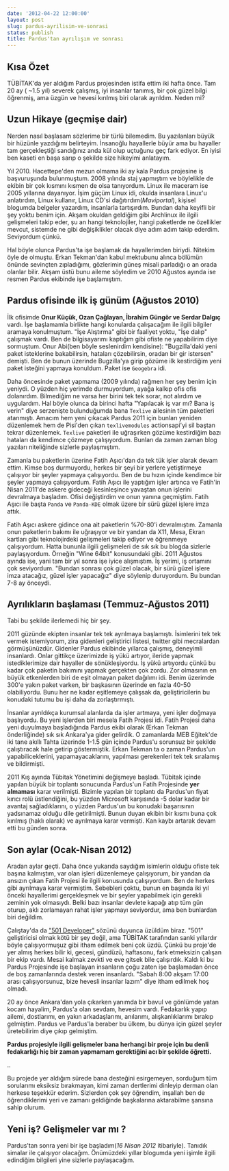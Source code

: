 ```yaml
---
date: '2012-04-22 12:00:00'
layout: post
slug: pardus-ayrilisim-ve-sonrasi
status: publish
title: Pardus'tan ayrılışım ve sonrası
---
```



Kısa Özet
---------
TÜBİTAK'da yer aldığım Pardus projesinden istifa ettim iki hafta önce. Tam 20 ay ( ~1.5 yıl) severek çalışmış, iyi insanlar tanımış, bir çok güzel bilgi öğrenmiş, ama üzgün ve hevesi kırılmış biri olarak ayrıldım. Neden mi?


Uzun Hikaye (geçmişe dair)
--------------------------
Nerden nasıl başlasam sözlerime bir türlü bilemedim. Bu yazılanları büyük bir hüzünle yazdığımı belirteyim. İnsanoğlu hayallerle büyür ama bu hayaller tam gerçekleştiği sandığınız anda kül olup uçtuğunu geç fark ediyor.  En iyisi ben  kaseti en başa sarıp o şekilde size hikeyimi anlatayım.

Yıl 2010. Hacettepe'den mezun olmama iki ay kala Pardus projesine iş başvuruşunda bulunmuştum. 2008 yılında staj yapmıştım ve böylelikle de ekibin bir çok kısmını kısmen de olsa tanıyordum. Linux ile maceram ise 2005 yıllarına dayanıyor. İşim güçüm Linux idi, okulda insanlara Linux'u anlatırdım, Linux kullanır, Linux CD'si dağıtırdım(_Maviportal_), kişisel blogumda belgeler yazardım, insanlarla tartışırdım. Bundan daha keyifli bir şey yoktu benim için. Akşam okuldan geldiğim gibi Archlinux ile ilgili gelişmeleri takip eder, şu an hangi teknolojiler, hangi paketlerde ne özellikler mevcut, sistemde ne gibi değişiklikler olacak diye adım adım takip ederdim. Seviyordum çünkü.

Hal böyle olunca Pardus'ta işe başlamak da hayallerimden biriydi. Nitekim öyle de olmuştu. Erkan Tekman'dan kabul mektubunu alınca bölümün önünde sevinçten zıpladığımı, gözlerimin güneş misali parladığı o an orada olanlar bilir. Akşam üstü bunu aileme söyledim ve 2010 Ağustos ayında ise resmen Pardus ekibinde işe başlamıştım.

Pardus ofisinde ilk iş günüm (Ağustos 2010)
-------------------------------------------
İlk ofisimde **Onur Küçük, Ozan Çağlayan, İbrahim Güngör ve Serdar Dalgıç** vardı.  İşe başlamamla birlikte hangi konularda çalışacağım ile ilgili bilgiler aramaya konulmuştum. "İşe Alıştırma" gibi bir faaliyet yoktu, "İşe dalıp" çalışmak vardı. Ben de bilgisayarımı kaptığım gibi ofiste ne yapabilirim diye sormuştum.  Onur Abi(ben böyle seslenirdim kendisine): "Bugzilla'daki yeni paket isteklerine bakabilirsin, hataları çözebilirsin, oradan bir gir istersen" demişti. Ben de bunun üzerinde Bugzilla'ya girip gözüme ilk kestirdiğim yeni paket isteğini yapmaya konuldum.  Paket ise `Geogebra` idi.

Daha öncesinde paket yapmama (2009 yılında) rağmen her şey benim için yeniydi. O yüzden hiç yerimde durmuyordum, ayağa kalkıp ofis ofis dolanırdım. Bilmediğim ne varsa her birini tek tek sorar, not alırdım ve uygulardım. Hal böyle olunca da birinci hafta "Yapılacak iş var mı? Bana iş verin" diye serzenişte bulunduğumda bana `Texlive` ailesinin tüm paketleri atanmıştı. Amacım hem yeni çıkacak Pardus 2011 için bunları yeniden düzenlemek hem de Pisi'den çıkan `texlivemodules` actionsapi'yi sil baştan tekrar düzenlemek. `Texlive` paketleri ile uğraşırken gözüme kestirdiğim bazı hataları da kendimce çözmeye çalışıyordum. Bunları da zaman zaman blog yazıları niteliğinde sizlerle paylaşmıştım.

Zamanla bu paketlerin üzerine Fatih Aşıcı'dan da tek tük işler alarak devam ettim. Kimse boş durmuyordu, herkes bir şeyi bir yerlere yetiştirmeye çalışıyor bir şeyler yapmaya çalışıyordu. Ben de bu hızın içinde kendimce bir şeyler yapmaya çalışıyordum. Fatih Aşıcı ile yaptığım işler artınca ve Fatih'in Nisan 2011'de askere gideceği kesinleşince yavaştan onun işlerini devralmaya başladım.  Ofisi değiştirdim ve onun yanına geçmiştim. Fatih Aşıcı ile başta `Panda` ve `Panda-KDE` olmak üzere bir sürü güzel işlere imza attık.

Fatih Aşıcı askere gidince ona ait paketlerin %70-80'i devralmıştım. Zamanla onun paketlerin bakımı ile uğraşıyor ve bir yandan da X11, Mesa, Ekran kartları gibi teknolojirdeki gelişmeleri takip ediyor ve öğrenmeye çalışıyordum. Hatta bununla ilgili gelişmeleri de sık sık bu blogda sizlerle paylaşıyordum. Örneğin "Wine 64bit" konusundaki gibi. 2011 Ağustos ayında ise, yani tam bir yıl sonra işe iyice alışmıştım. İş yerimi, iş ortamını çok seviyordum. "Bundan sonrası çok güzel olacak, bir sürü güzel işlere imza atacağız, güzel işler yapacağız" diye söylenip duruyordum. Bu bundan 7-8 ay önceydi.

Ayrılıkların başlaması (Temmuz-Ağustos 2011)
--------------------------------------------
Tabi bu şekilde ilerlemedi hiç bir şey.

2011 güzünde ekipten insanlar tek tek ayrılmaya başlamıştı. İsimlerini tek tek vermek istemiyorum, zira gidenleri geliştirici listesi, twitter gibi mecralardan görmüşünüzdür. Gidenler Pardus ekibinde yıllarca çalışmış, deneyimli insanlardı. Onlar gittikçe üzerimizde iş yükü artıyor, ileride yapmak istediklerimize dair hayaller de sönükleşiyordu. İş yükü artıyordu çünkü bu kadar çok paketin bakımını yapmak gerçekten çok zordu. Zor olmasının en büyük etkenlerden biri de eşit olmayan paket dağılımı idi. Benim üzerimde 300'e yakın paket varken, bir başkasının üzerinde en fazla 40-50 olabiliyordu. Bunu her ne kadar eşitlemeye çalışsak da, geliştiricilerin bu konudaki tutumu bu işi daha da zorlaştırmıştı.

İnsanlar ayrıldıkça kurumsal alanlarda da işler artmaya, yeni işler doğmaya başlıyordu. Bu yeni işlerden biri mesela Fatih Projesi idi. Fatih Projesi daha yeni duyulmaya başladığında Pardus ekibi olarak (Erkan Tekman önderliğinde) sık sık Ankara'ya gider gelirdik. O zamanlarda MEB Eğitek'de iki tane akıllı Tahta üzerinde 1-1.5 gün içinde Pardus'u sorunsuz bir şekilde çalıştıracak hale getirip göstermiştik. Erkan Tekman ta o zaman Pardus'un yapabiliceklerini, yapamayacaklarını, yapılması gerekenleri tek tek sıralamış ve bildirmişti.

2011 Kış ayında Tübitak Yönetimini değişmeye başladı. Tübitak içinde yapılan büyük bir toplantı sonucunda Pardus'un Fatih Projesinde **yer almaması** karar verilmişti. Bizimle yapılan bir toplantı da Pardus'un fiyat kırıcı rolü üstlendiğini, bu yüzden Microsoft karşısında -5 dolar kadar bir avantaj sağladıklarını, o yüzden Pardus'un bu konudaki başarısının yadsınamaz olduğu dile getirilmişti. Bunun duyan ekibin bir kısmı buna çok kırılmış (haklı olarak) ve ayrılmaya karar vermişti. Kan kaybı artarak devam etti bu günden sonra.


Son aylar (Ocak-Nisan 2012)
---------------------------
Aradan aylar geçti. Daha önce yukarıda saydığım isimlerin olduğu ofiste tek başına kalmıştım, var olan işleri düzenlemeye çalışıyorum, bir yandan da ansızın çıkan Fatih Projesi ile ilgili konusunda çalışıyordum. Ben de herkes gibi ayrılmaya karar vermiştim. Sebebleri çoktu, bunun en başında iki yıl önceki hayallerimi gerçekleşmek ve bir şeyler yapabilmek için gerekli zeminin yok olmasıydı. Belki bazı insanlar devlete kapağı atıp tüm gün oturup, aklı zorlamayan rahat işler yapmayı seviyordur, ama ben bunlardan biri değildim. 

Çalıştay'da da ["501 Developer"](http://www.eksisozluk.com/show.asp?t=501+developer) sözünü duyunca üzüldüm biraz. "501" geliştiricisi olmak kötü bir şey değil, ama TÜBİTAK tarafından sanki yıllardır böyle çalışıyormuşuz gibi itham edilmek beni çok üzdü. Çünkü bu proje'de yer almış herkes bilir ki, gecesi, gündüzü, haftasonu, fark etmeksizin çalışan bir ekip vardı. Mesai kalmak zevkti ve eve gitsek bile çalışırdık. Kaldı ki bu Pardus Projesinde işe başlayan insanların çoğu zaten işe başlamadan önce de boş zamanlarında destek veren insanlardı. "Sabah 8:00 akşam 17:00 arası çalışıyorsunuz, bize hevesli insanlar lazım" diye itham edilmek hoş olmadı.

20 ay önce Ankara'dan yola çıkarken yanımda bir bavul ve gönlümde yatan kocam hayalim, Pardus'a olan sevdam, hevesim vardı. Fedakarlık yapıp  ailemi, dostlarımı, en yakın arkadaşlarımı, anılarımı, alışkanlıklarımı bırakıp gelmiştim. Pardus ve Pardus'la beraber bu ülkem, bu dünya için güzel şeyler üretebilirim diye çıkıp gelmiştim. 

**Pardus projesiyle ilgili gelişmeler bana herhangi bir proje için bu denli fedakarlığı hiç bir zaman yapmamam gerektiğini acı bir şekilde öğretti.**

..

Bu projede yer aldığım sürede bana desteğini esirgemeyen, sorduğum tüm sorularımı eksiksiz bırakmayan, kimi zaman dertlerimi dinleyip derman olan herkese teşekkür ederim. Sizlerden çok şey öğrendim, inşallah ben de öğrendiklerimi yeri ve zamanı geldiğinde başkalarına aktarabilme şansına sahip olurum.



Yeni iş? Gelişmeler var mı ?
----------------------------

Pardus'tan sonra yeni bir işe başladım(_16 Nisan 2012_ itibariyle). Tanıdık simalar ile çalışıyor olacağım. Önümüzdeki yıllar blogumda yeni işimle ilgili edindiğim bilgileri yine sizlerle paylaşacağım.





